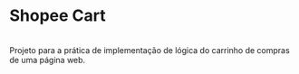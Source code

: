 # Shopee Cart
<br>
Projeto para a prática de implementação de lógica do carrinho de compras de uma página web.